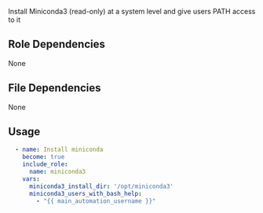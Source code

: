 Install Miniconda3 (read-only) at a system level and give users PATH access to it

## Role Dependencies

None

## File Dependencies

None

## Usage

```yaml
  - name: Install miniconda
    become: true
    include_role:
      name: miniconda3
    vars:
      miniconda3_install_dir: '/opt/miniconda3'
      miniconda3_users_with_bash_help:
        - "{{ main_automation_username }}"
```
